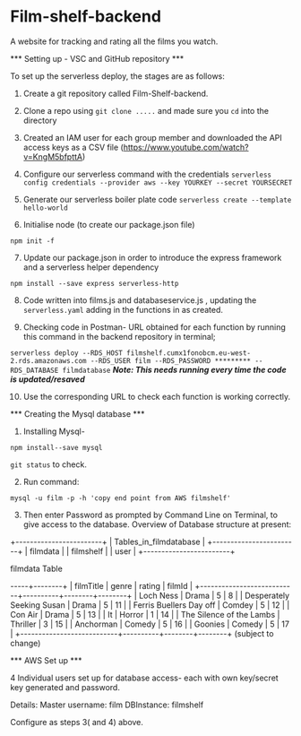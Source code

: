 


# Film-shelf-backend


A website for tracking and rating all the films you watch.


*** Setting up - VSC and GitHub repository *** 

To set up the serverless deploy, the stages are as follows:

1) Create a git repository called Film-Shelf-backend.

2) Clone a repo using `git clone .....` and made sure you `cd` into the directory

3) Created an IAM user for each group member and downloaded the API access keys as a CSV file  (https://www.youtube.com/watch?v=KngM5bfpttA)

4) Configure our serverless command with the credentials
`serverless config credentials --provider aws --key YOURKEY --secret YOURSECRET`

5) Generate our serverless boiler plate code
`serverless create --template hello-world`

6) Initialise node (to create our package.json file)

`npm init -f`

7) Update our package.json in order to introduce the express framework and a serverless helper dependency

`npm install --save express serverless-http`

8) Code written into films.js and databaseservice.js , updating the `serverless.yaml` adding in the functions in as created.  


9) Checking code in Postman-
    URL obtained for each function by running this command in the backend repository in terminal; 

`serverless deploy --RDS_HOST filmshelf.cumx1fonobcm.eu-west-2.rds.amazonaws.com --RDS_USER film --RDS_PASSWORD ********* --RDS_DATABASE filmdatabase`
***Note: This needs running every time the code is updated/resaved***

10) Use the corresponding URL to check each function is working correctly.  




*** Creating the Mysql database ***


1) Installing Mysql- 

`npm install--save mysql`

`git status` to check. 


2) Run command:

`mysql -u film -p -h 'copy end point from AWS filmshelf'`

3) Then enter Password as prompted by Command Line on Terminal, to give access to the database. 
 Overview of Database structure at present: 



+------------------------+
| Tables_in_filmdatabase |
+------------------------+
| filmdata               |
| filmshelf              |
| user                   |
+------------------------+



filmdata Table  

-----+--------+
| filmTitle                 | genre    | rating | filmId |
+---------------------------+----------+--------+--------+
| Loch Ness                 |  Drama   |      5 |      8 |
| Desperately Seeking Susan |  Drama   |      5 |     11 |
| Ferris Buellers Day off   |  Comdey  |      5 |     12 |
| Con Air                   |  Drama   |      5 |     13 |
| It                        | Horror   |      1 |     14 |
| The Silence of the Lambs  | Thriller |      3 |     15 |
| Anchorman                 | Comedy   |      5 |     16 |
| Goonies                   | Comedy   |      5 |     17 |
+---------------------------+----------+--------+--------+
(subject to change)

*** AWS Set up ***

 4 Individual users set up for database access- each with own key/secret key generated and password.  

Details: 
Master username: film 
DBInstance: filmshelf

Configure as steps 3( and 4) above. 




